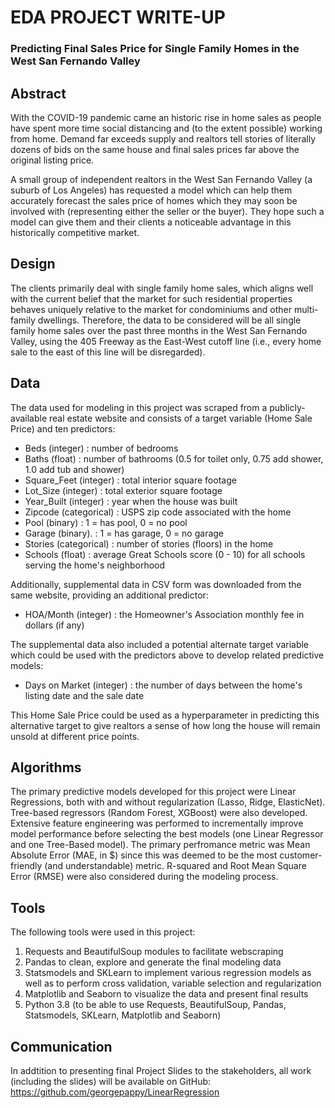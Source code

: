 # EDA PROJECT WRITE-UP

### Predicting Final Sales Price for Single Family Homes in the West San Fernando Valley

## Abstract

With the COVID-19 pandemic came an historic rise in home sales as people have spent more time social distancing and (to the extent possible) working from home. Demand far exceeds supply and realtors tell stories of literally dozens of bids on the same house and final sales prices far above the original listing price.

A small group of independent realtors in the West San Fernando Valley (a suburb of Los Angeles) has requested a model which can help them accurately forecast the sales price of homes which they may soon be involved with (representing either the seller or the buyer). They hope such a model can give them and their clients a noticeable advantage in this historically competitive market.

## Design

The clients primarily deal with single family home sales, which aligns well with the current belief that the market for such residential properties behaves uniquely relative to the market for condominiums and other multi-family dwellings. Therefore, the data to be considered will be all single family home sales over the past three months in the West San Fernando Valley, using the 405 Freeway as the East-West cutoff line (i.e., every home sale to the east of this line will be disregarded).

## Data

The data used for modeling in this project was scraped from a publicly-available real estate website and consists of a target variable (Home Sale Price) and ten predictors:

- Beds (integer) 			: number of bedrooms
- Baths (float)                : number of bathrooms (0.5 for toilet only, 0.75 add shower, 1.0 add tub and shower)
- Square_Feet (integer) : total interior square footage
- Lot_Size (integer)       : total exterior square footage
- Year_Built (integer)     : year when the house was built
- Zipcode (categorical) : USPS zip code associated with the home
- Pool (binary)               : 1 = has pool, 0 = no pool
- Garage (binary).         : 1 = has garage, 0 = no garage
- Stories (categorical)   : number of stories (floors) in the home
- Schools (float)            : average Great Schools score (0 - 10) for all schools serving the home's neighborhood

Additionally, supplemental data in CSV form was downloaded from the same website, providing an additional predictor:

- HOA/Month (integer)       : the Homeowner's Association monthly fee in dollars (if any)

The supplemental data also included a potential alternate target variable which could be used with the predictors above to develop related predictive models:

- Days on Market (integer) : the number of days between the home's listing date and the sale date

This Home Sale Price could be used as a hyperparameter in predicting this alternative target to give realtors a sense of how long the house will remain unsold at different price points. 

## Algorithms

The primary predictive models developed for this project were Linear Regressions, both with and without regularization (Lasso, Ridge, ElasticNet). Tree-based regressors (Random Forest, XGBoost) were also developed. Extensive feature engineering was performed to incrementally improve model performance before selecting the best models (one Linear Regressor and one Tree-Based model). The primary perfromance metric was Mean Absolute Error (MAE, in $) since this was deemed to be the most customer-friendly (and understandable) metric. R-squared and Root Mean Square Error (RMSE) were also considered during the modeling process.

## Tools 

The following tools were used in this project:

1. Requests and BeautifulSoup modules to facilitate webscraping
2. Pandas to clean, explore and generate the final modeling data
3. Statsmodels and SKLearn to implement various regression models as well as to perform cross validation, variable selection and regularization
4. Matplotlib and Seaborn to visualize the data and present final results
5. Python 3.8 (to be able to use Requests, BeautifulSoup, Pandas, Statsmodels, SKLearn, Matplotlib and Seaborn)

## Communication

In addtition to presenting final Project Slides to the stakeholders, all work (including the slides) will be available on GitHub: https://github.com/georgepappy/LinearRegression

